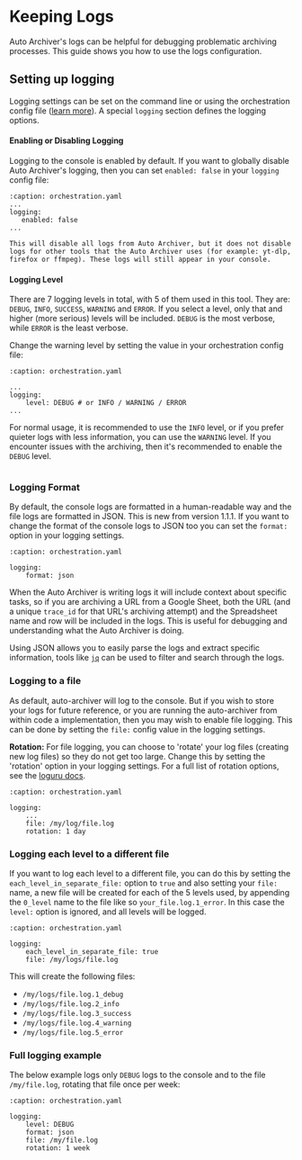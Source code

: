 # Keeping Logs

Auto Archiver's logs can be helpful for debugging problematic archiving processes. This guide shows you how to use the logs configuration.

## Setting up logging

Logging settings can be set on the command line or using the orchestration config file ([learn more](../installation/configuration)). A special `logging` section defines the logging options.

#### Enabling or Disabling Logging

Logging to the console is enabled by default. If you want to globally disable Auto Archiver's logging, then you can set `enabled: false` in your `logging` config file:

```{code} yaml
:caption: orchestration.yaml
...
logging:
   enabled: false
...
```

```{note}
This will disable all logs from Auto Archiver, but it does not disable logs for other tools that the Auto Archiver uses (for example: yt-dlp, firefox or ffmpeg). These logs will still appear in your console.
```

#### Logging Level

There are 7 logging levels in total, with 5 of them used in this tool. They are: `DEBUG`, `INFO`, `SUCCESS`, `WARNING` and `ERROR`. If you select a level, only that and higher (more serious) levels will be included. `DEBUG` is the most verbose, while `ERROR` is the least verbose. 

Change the warning level by setting the value in your orchestration config file:

```{code} yaml
:caption: orchestration.yaml

...
logging:
    level: DEBUG # or INFO / WARNING / ERROR
...
```

For normal usage, it is recommended to use the `INFO` level, or if you prefer quieter logs with less information, you can use the `WARNING` level. If you encounter issues with the archiving, then it's recommended to enable the `DEBUG` level.

```{note} To learn about all logging levels, see the [loguru documentation](https://loguru.readthedocs.io/en/stable/api/logger.html)
```

### Logging Format
By default, the console logs are formatted in a human-readable way and the file logs are formatted in JSON. This is new from version 1.1.1. If you want to change the format of the console logs to JSON too you can set the `format:` option in your logging settings. 

```{code} yaml
:caption: orchestration.yaml

logging:
    format: json
```

When the Auto Archiver is writing logs it will include context about specific tasks, so if you are archiving a URL from a Google Sheet, both the URL (and a unique `trace_id` for that URL's archiving attempt) and the Spreadsheet name and row will be included in the logs. This is useful for debugging and understanding what the Auto Archiver is doing.

Using JSON allows you to easily parse the logs and extract specific information, tools like [`jq`](https://jqlang.org/) can be used to filter and search through the logs.

### Logging to a file

As default, auto-archiver will log to the console. But if you wish to store your logs for future reference, or you are running the auto-archiver from within code a implementation, then you may wish to enable file logging. This can be done by setting the `file:` config value in the logging settings.

**Rotation:** For file logging, you can choose to 'rotate' your log files (creating new log files) so they do not get too large. Change this by setting the 'rotation' option in your logging settings. For a full list of rotation options, see the [loguru docs](https://loguru.readthedocs.io/en/stable/overview.html#easier-file-logging-with-rotation-retention-compression).

```{code} yaml
:caption: orchestration.yaml

logging:
    ...
    file: /my/log/file.log
    rotation: 1 day
```

### Logging each level to a different file
If you want to log each level to a different file, you can do this by setting the `each_level_in_separate_file:` option to `true` and also setting your `file:` name, a new file will be created for each of the 5 levels used, by appending the `0_level` name to the file like so `your_file.log.1_error`. In this case the `level:` option is ignored, and all levels will be logged. 


```{code} yaml
:caption: orchestration.yaml

logging:
    each_level_in_separate_file: true
    file: /my/logs/file.log 
```
This will create the following files:
- `/my/logs/file.log.1_debug`
- `/my/logs/file.log.2_info`
- `/my/logs/file.log.3_success`
- `/my/logs/file.log.4_warning`
- `/my/logs/file.log.5_error`

### Full logging example

The below example logs only `DEBUG` logs to the console and to the file `/my/file.log`, rotating that file once per week:

```{code} yaml
:caption: orchestration.yaml

logging:
    level: DEBUG
    format: json
    file: /my/file.log
    rotation: 1 week
```